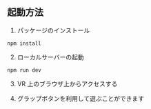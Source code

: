 ## 起動方法

1. パッケージのインストール

```
npm install
```

2. ローカルサーバーの起動

```
npm run dev
```

3. VR 上のブラウザ上からアクセスする

4. グラップボタンを利用して遊ぶことができます
